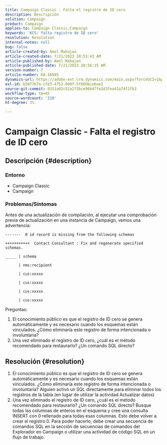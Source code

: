 ```yaml
---
title: Campaign Classic - Falta el registro de ID cero
description: Descripción
solution: Campaign
product: Campaign
applies-to: Campaign Classic,Campaign
keywords: 'KCS: falta registro de ID cero'
resolution: Resolution
internal-notes: null
bug: false
article-created-by: Amol Mahajan
article-created-date: 7/21/2023 10:53:43 AM
article-published-by: Amol Mahajan
article-published-date: 7/21/2023 10:56:35 AM
version-number: 7
article-number: KA-16945
dynamics-url: https://adobe-ent.crm.dynamics.com/main.aspx?forceUCI=1&pagetype=entityrecord&etn=knowledgearticle&id=8593aad9-b427-ee11-9966-6045bd0067ea
exl-id: b5077b7a-cfd3-4753-890f-5f660bcebae2
source-git-commit: 0311a02c52a273bce96b47fe2d3fea41a74f2fb2
workflow-type: tm+mt
source-wordcount: '210'
ht-degree: 3%

---
```


# Campaign Classic - Falta el registro de ID cero

## Descripción {#description}


### <b>Entorno</b>

- Campaign Classic
- Campaign




### <b>Problemas/Síntomas</b>

Antes de una actualización de compilación, al ejecutar una comprobación previa de actualización en una instancia de Campaign, vemos una advertencia:


```
-------  0 id record is missing from the following schemas

+++++++++++  Contact Consultant : Fix and regenerate specified schemas.

_____ | schema                   

      | nms:recipient            

      | cus:xxxxx     

      | cus:xxxxx         

      | cus:xxxxx        

      | cus:xxxxx
```


Preguntas:

1. El conocimiento público es que el registro de ID cero se genera automáticamente y es necesario cuando los esquemas están vinculados. ¿Cómo eliminaría este registro de forma intencionada o involuntaria?
2. Una vez eliminado el registro de ID cero, ¿cuál es el método recomendado para restaurarlo? ¿Un comando SQL directo?



## Resolución {#resolution}


1. El conocimiento público es que el registro de ID cero se genera automáticamente y es necesario cuando los esquemas están vinculados. ¿Cómo eliminaría este registro de forma intencionada o involuntaria? Alguien activó un SQL directamente para eliminar todos los registros de la tabla (en lugar de utilizar la actividad Actualizar datos)
2. Una vez eliminado el registro de ID cero, ¿cuál es el método recomendado para restaurarlo? ¿Un comando SQL directo? Busque todas las columnas de enteros en el esquema y cree una consulta INSERT con 0 rellenado para todas esas columnas. Esto debe volver a crear el registro 0. Para poder hacerlo, debe crear una secuencia de comandos SQL en la sección de secuencias de comandos del Explorador en Campaign o utilizar una actividad de código SQL en un flujo de trabajo.
